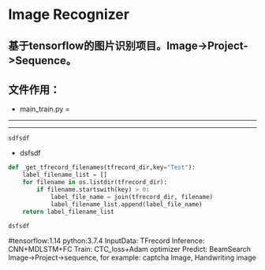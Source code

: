 Image Recognizer
==
基于tensorflow的图片识别项目。Image->Project->Sequence。
--
    
## 文件作用：
* main_train.py
=

****************
__________


`sdfsdf`

* dsfsdf


```Python
def _get_tfrecord_filenames(tfrecord_dir,key="Test"):
    label_filename_list = []
    for filename in os.listdir(tfrecord_dir):
        if filename.startswith(key) > 0:
            label_file_name = join(tfrecord_dir, filename)
            label_filename_list.append(label_file_name)
    return label_filename_list
```


    dsfsdf

#tensorflow:1.14 python:3.7.4 InputData: TFrecord Inference: CNN+MDLSTM+FC Train: CTC_loss+Adam optimizer Predict: BeamSearch  Image->Project->sequence, for example: captcha Image, Handwriting image
